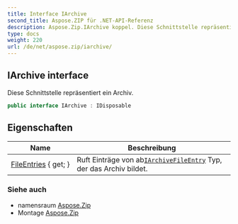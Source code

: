```yaml
---
title: Interface IArchive
second_title: Aspose.ZIP für .NET-API-Referenz
description: Aspose.Zip.IArchive koppel. Diese Schnittstelle repräsentiert ein Archiv.
type: docs
weight: 220
url: /de/net/aspose.zip/iarchive/
---
```

## IArchive interface

Diese Schnittstelle repräsentiert ein Archiv.

```csharp
public interface IArchive : IDisposable
```

## Eigenschaften

| Name | Beschreibung |
| --- | --- |
| [FileEntries](../../aspose.zip/iarchive/fileentries/) { get; } | Ruft Einträge von ab[`IArchiveFileEntry`](../iarchivefileentry/) Typ, der das Archiv bildet. |

### Siehe auch

* namensraum [Aspose.Zip](../../aspose.zip/)
* Montage [Aspose.Zip](../../)


